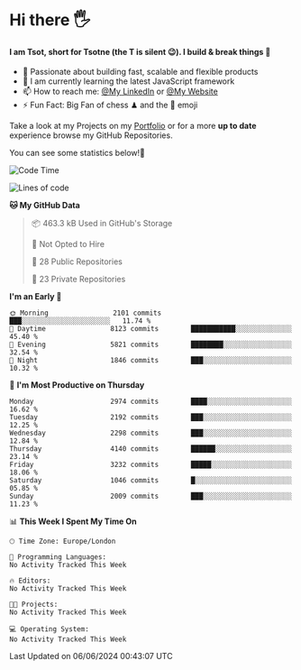 # Hi there :raised_hand_with_fingers_splayed:
#### I am Tsot, short for Tsotne (the T is silent :wink:). I build & break things :space_invader:
- :telescope: Passionate about building fast, scalable and flexible products
- :seedling: I am currently learning the latest JavaScript framework 
- :mailbox: How to reach me: [@My LinkedIn](https://www.linkedin.com/in/tsotne-gvadzabia/) or [@My Website](https://tsotne.co.uk/contact)
- :zap: Fun Fact: Big Fan of chess ♟ and the 👾 emoji

Take a look at my Projects on my [Portfolio](https://tsotne.co.uk/) or for a more **up to date** experience browse my GitHub Repositories.

You can see some statistics below!:space_invader:
<!--START_SECTION:waka-->
![Code Time](http://img.shields.io/badge/Code%20Time-761%20hrs%202%20mins-blue)

![Lines of code](https://img.shields.io/badge/From%20Hello%20World%20I%27ve%20Written-6.2%20million%20lines%20of%20code-blue)

**🐱 My GitHub Data** 

> 📦 463.3 kB Used in GitHub's Storage 
 > 
> 🚫 Not Opted to Hire
 > 
> 📜 28 Public Repositories 
 > 
> 🔑 23 Private Repositories 
 > 
**I'm an Early 🐤** 

```text
🌞 Morning                2101 commits        ███░░░░░░░░░░░░░░░░░░░░░░   11.74 % 
🌆 Daytime                8123 commits        ███████████░░░░░░░░░░░░░░   45.40 % 
🌃 Evening                5821 commits        ████████░░░░░░░░░░░░░░░░░   32.54 % 
🌙 Night                  1846 commits        ███░░░░░░░░░░░░░░░░░░░░░░   10.32 % 
```
📅 **I'm Most Productive on Thursday** 

```text
Monday                   2974 commits        ████░░░░░░░░░░░░░░░░░░░░░   16.62 % 
Tuesday                  2192 commits        ███░░░░░░░░░░░░░░░░░░░░░░   12.25 % 
Wednesday                2298 commits        ███░░░░░░░░░░░░░░░░░░░░░░   12.84 % 
Thursday                 4140 commits        ██████░░░░░░░░░░░░░░░░░░░   23.14 % 
Friday                   3232 commits        █████░░░░░░░░░░░░░░░░░░░░   18.06 % 
Saturday                 1046 commits        █░░░░░░░░░░░░░░░░░░░░░░░░   05.85 % 
Sunday                   2009 commits        ███░░░░░░░░░░░░░░░░░░░░░░   11.23 % 
```


📊 **This Week I Spent My Time On** 

```text
🕑︎ Time Zone: Europe/London

💬 Programming Languages: 
No Activity Tracked This Week

🔥 Editors: 
No Activity Tracked This Week

🐱‍💻 Projects: 
No Activity Tracked This Week

💻 Operating System: 
No Activity Tracked This Week
```


 Last Updated on 06/06/2024 00:43:07 UTC
<!--END_SECTION:waka-->
